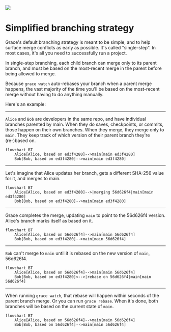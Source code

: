 ![](https://gracevcsdevelopment.blob.core.windows.net/static/Orange3.svg)
# Simplified branching strategy
Grace's default branching strategy is meant to be simple, and to help surface merge conflicts as early as possible. It's called "single-step". In most cases, it's all you need to successfully run a project.

In single-step branching, each child branch can merge only to its parent branch, and must be based on the most-recent merge in the parent before being allowed to merge.

Because `grace watch` auto-rebases your branch when a parent merge happens, the vast majority of the time you'll be based on the most-recent merge without having to do anything manually.

Here's an example:

---

`Alice` and `Bob` are developers in the same repo, and have individual branches parented by main. When they do saves, checkpoints, or commits, those happen on their own branches. When they merge, they merge only to `main`. They keep track of which version of their parent branch they're (re-)based on.

```mermaid
flowchart BT
    Alice[Alice, based on ed3f4280]-->main[main ed3f4280]
    Bob[Bob, based on ed3f4280]-->main[main ed3f4280]
```

---

Let's imagine that Alice updates her branch, gets a different SHA-256 value for it, and merges to main.

```mermaid
flowchart BT
    Alice[Alice, based on ed3f4280]-->|merging 56d626f4|main[main ed3f4280]
    Bob[Bob, based on ed3f4280]-->main[main ed3f4280]
```

---

Grace completes the merge, updating `main` to point to the 56d626f4 version. Alice's branch marks itself as based on it.

```mermaid
flowchart BT
    Alice[Alice, based on 56d626f4]-->main[main 56d626f4]
    Bob[Bob, based on ed3f4280]-->main[main 56d626f4]
```

---

`Bob` can't merge to `main` until it is rebased on the new version of `main`, 56d626f4.

```mermaid
flowchart BT
    Alice[Alice, based on 56d626f4]-->main[main 56d626f4]
    Bob[Bob, based on ed3f4280]<-->|rebase on 56d626f4|main[main 56d626f4]
```

---

When running `grace watch`, that rebase will happen within seconds of the parent branch merge. Or you can run `grace rebase`. When it's done, both branches will be based on the current state of `main`.

```mermaid
flowchart BT
    Alice[Alice, based on 56d626f4]-->main[main 56d626f4]
    Bob[Bob, based on 56d626f4]-->main[main 56d626f4]
```
